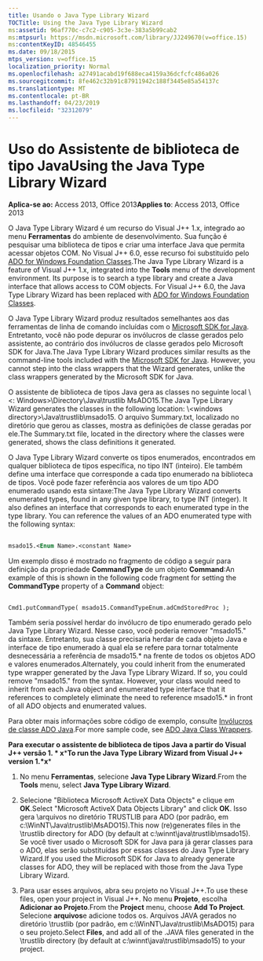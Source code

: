 ```yaml
---
title: Usando o Java Type Library Wizard
TOCTitle: Using the Java Type Library Wizard
ms:assetid: 96af770c-c7c2-c905-3c3e-383a5b99cab2
ms:mtpsurl: https://msdn.microsoft.com/library/JJ249670(v=office.15)
ms:contentKeyID: 48546455
ms.date: 09/18/2015
mtps_version: v=office.15
localization_priority: Normal
ms.openlocfilehash: a27491acabd19f688eca4159a36dcfcfc486a026
ms.sourcegitcommit: 8fe462c32b91c87911942c188f3445e85a54137c
ms.translationtype: MT
ms.contentlocale: pt-BR
ms.lasthandoff: 04/23/2019
ms.locfileid: "32312079"
---
```

# <a name="using-the-java-type-library-wizard"></a><span data-ttu-id="8228a-102">Uso do Assistente de biblioteca de tipo Java</span><span class="sxs-lookup"><span data-stu-id="8228a-102">Using the Java Type Library Wizard</span></span>


<span data-ttu-id="8228a-103">**Aplica-se ao:** Access 2013, Office 2013</span><span class="sxs-lookup"><span data-stu-id="8228a-103">**Applies to**: Access 2013, Office 2013</span></span>

<span data-ttu-id="8228a-p101">O Java Type Library Wizard é um recurso do Visual J++ 1.x, integrado ao menu **Ferramentas** do ambiente de desenvolvimento. Sua função é pesquisar uma biblioteca de tipos e criar uma interface Java que permita acessar objetos COM. No Visual J++ 6.0, esse recurso foi substituído pelo [ADO for Windows Foundation Classes](ado-wfc-programming.md).</span><span class="sxs-lookup"><span data-stu-id="8228a-p101">The Java Type Library Wizard is a feature of Visual J++ 1.x, integrated into the **Tools** menu of the development environment. Its purpose is to search a type library and create a Java interface that allows access to COM objects. For Visual J++ 6.0, the Java Type Library Wizard has been replaced with [ADO for Windows Foundation Classes](ado-wfc-programming.md).</span></span>

<span data-ttu-id="8228a-p102">O Java Type Library Wizard produz resultados semelhantes aos das ferramentas de linha de comando incluídas com o [Microsoft SDK for Java](using-the-microsoft-sdk-for-java.md). Entretanto, você não pode depurar os invólucros de classe gerados pelo assistente, ao contrário dos invólucros de classe gerados pelo Microsoft SDK for Java.</span><span class="sxs-lookup"><span data-stu-id="8228a-p102">The Java Type Library Wizard produces similar results as the command-line tools included with the [Microsoft SDK for Java](using-the-microsoft-sdk-for-java.md). However, you cannot step into the class wrappers that the Wizard generates, unlike the class wrappers generated by the Microsoft SDK for Java.</span></span>

<span data-ttu-id="8228a-109">O assistente de biblioteca de tipos Java gera as classes no seguinte local \\ \<: Windows\>\\Directory\\Java\\trustlib MsADO15.</span><span class="sxs-lookup"><span data-stu-id="8228a-109">The Java Type Library Wizard generates the classes in the following location: \\\<windows directory\>\\Java\\trustlib\\msado15.</span></span> <span data-ttu-id="8228a-110">O arquivo Summary.txt, localizado no diretório que gerou as classes, mostra as definições de classe geradas por ele.</span><span class="sxs-lookup"><span data-stu-id="8228a-110">The Summary.txt file, located in the directory where the classes were generated, shows the class definitions it generated.</span></span>

<span data-ttu-id="8228a-p104">O Java Type Library Wizard converte os tipos enumerados, encontrados em qualquer biblioteca de tipos específica, no tipo INT (inteiro). Ele também define uma interface que corresponde a cada tipo enumerado na biblioteca de tipos. Você pode fazer referência aos valores de um tipo ADO enumerado usando esta sintaxe:</span><span class="sxs-lookup"><span data-stu-id="8228a-p104">The Java Type Library Wizard converts enumerated types, found in any given type library, to type INT (integer). It also defines an interface that corresponds to each enumerated type in the type library. You can reference the values of an ADO enumerated type with the following syntax:</span></span>

```vb 
 
msado15.<Enum Name>.<constant Name> 
```

<span data-ttu-id="8228a-114">Um exemplo disso é mostrado no fragmento de código a seguir para definição da propriedade **CommandType** de um objeto **Command**:</span><span class="sxs-lookup"><span data-stu-id="8228a-114">An example of this is shown in the following code fragment for setting the **CommandType** property of a **Command** object:</span></span>

```vb 
 
Cmd1.putCommandType( msado15.CommandTypeEnum.adCmdStoredProc ); 
```

<span data-ttu-id="8228a-p105">Também seria possível herdar do invólucro de tipo enumerado gerado pelo Java Type Library Wizard. Nesse caso, você poderia remover "msado15." da sintaxe. Entretanto, sua classe precisaria herdar de cada objeto Java e interface de tipo enumerado à qual ela se refere para tornar totalmente desnecessária a referência de msado15.\* na frente de todos os objetos ADO e valores enumerados.</span><span class="sxs-lookup"><span data-stu-id="8228a-p105">Alternately, you could inherit from the enumerated type wrapper generated by the Java Type Library Wizard. If so, you could remove "msado15." from the syntax. However, your class would need to inherit from each Java object and enumerated type interface that it references to completely eliminate the need to reference msado15.\* in front of all ADO objects and enumerated values.</span></span>

<span data-ttu-id="8228a-119">Para obter mais informações sobre código de exemplo, consulte [Invólucros de classe ADO Java](ado-java-class-wrappers.md).</span><span class="sxs-lookup"><span data-stu-id="8228a-119">For more sample code, see [ADO Java Class Wrappers](ado-java-class-wrappers.md).</span></span>

<span data-ttu-id="8228a-120">**Para executar o assistente de biblioteca de tipos Java a partir do Visual J++ versão 1. \* x**\*</span><span class="sxs-lookup"><span data-stu-id="8228a-120">**To run the Java Type Library Wizard from Visual J++ version 1.\*x**\*</span></span>

1.  <span data-ttu-id="8228a-121">No menu **Ferramentas**, selecione **Java Type Library Wizard**.</span><span class="sxs-lookup"><span data-stu-id="8228a-121">From the **Tools** menu, select **Java Type Library Wizard**.</span></span>

2.  <span data-ttu-id="8228a-122">Selecione "Biblioteca Microsoft ActiveX Data Objects" e clique em **OK**.</span><span class="sxs-lookup"><span data-stu-id="8228a-122">Select "Microsoft ActiveX Data Objects Library" and click **OK**.</span></span> <span data-ttu-id="8228a-123">Isso gera \\arquivos no diretório TRUSTLIB para ADO (por padrão, em c:\\WinNT\\Java\\trustlib\\MsADO15).</span><span class="sxs-lookup"><span data-stu-id="8228a-123">This now (re)generates files in the \\trustlib directory for ADO (by default at c:\\winnt\\java\\trustlib\\msado15).</span></span> <span data-ttu-id="8228a-124">Se você tiver usado o Microsoft SDK for Java para já gerar classes para o ADO, elas serão substituídas por essas classes do Java Type Library Wizard.</span><span class="sxs-lookup"><span data-stu-id="8228a-124">If you used the Microsoft SDK for Java to already generate classes for ADO, they will be replaced with those from the Java Type Library Wizard.</span></span>

3.  <span data-ttu-id="8228a-125">Para usar esses arquivos, abra seu projeto no Visual J++.</span><span class="sxs-lookup"><span data-stu-id="8228a-125">To use these files, open your project in Visual J++.</span></span> <span data-ttu-id="8228a-126">No menu **Projeto**, escolha **Adicionar ao Projeto**.</span><span class="sxs-lookup"><span data-stu-id="8228a-126">From the **Project** menu, choose **Add To Project**.</span></span> <span data-ttu-id="8228a-127">Selecione **arquivos**e adicione todos os. Arquivos JAVA gerados no diretório \\trustlib (por padrão, em c:\\WinNT\\Java\\trustlib\\MsADO15) para o seu projeto.</span><span class="sxs-lookup"><span data-stu-id="8228a-127">Select **Files**, and add all of the .JAVA files generated in the \\trustlib directory (by default at c:\\winnt\\java\\trustlib\\msado15) to your project.</span></span>

